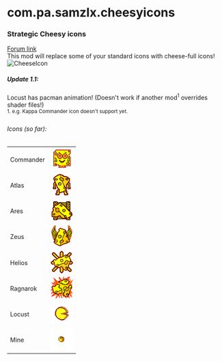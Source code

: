 # com.pa.samzlx.cheesyicons
<h3>Strategic Cheesy icons</h3>

<a href="https://forums.uberent.com/threads/rel-client-strategic-cheesy-icons.71411/">Forum link</a>
<br>
This mod will replace some of your standard icons with cheese-full icons!
<br>
<img src="http://i.imgur.com/PYSztFZ.png" alt="CheeseIcon"></img>
<br>
<h5>Update 1.1:</h5>
Locust has pacman animation! (Doesn't work if another mod<sup>1</sup> overrides shader files!) <br>
<sup>1. e.g. Kappa Commander icon doesn't support yet.</sup>
<br>
<h6>Icons (so far): </h6>
<table>
  <tr>
    <td>Commander</td>
    <td><img src="https://github.com/Samzlx/com.pa.samzlx.cheesyicons/blob/master/ui/main/atlas/icon_atlas/img/strategic_icons/icon_si_commander.png"></img></td>
  </tr>
  <tr>
    <td>Atlas</td>
    <td><img src="ui/main/atlas/icon_atlas/img/strategic_icons/icon_si_titan_bot.png"></img></td>
  </tr>
  <tr>
    <td>Ares</td>
    <td><img src="ui/main/atlas/icon_atlas/img/strategic_icons/icon_si_titan_vehicle.png"></img></td>
  </tr>
  <tr>
    <td>Zeus</td>
    <td><img src="ui/main/atlas/icon_atlas/img/strategic_icons/icon_si_titan_air.png"></img></td>
  </tr>
  <tr>
    <td>Helios</td>
    <td><img src="ui/main/atlas/icon_atlas/img/strategic_icons/icon_si_titan_orbital.png"></img></td>
  </tr>
  <tr>
    <td>Ragnarok</td>
    <td><img src="ui/main/atlas/icon_atlas/img/strategic_icons/icon_si_titan_structure.png"></img></td>
  </tr>
  <tr>
    <td>Locust</td>
    <td><img src="ui/main/atlas/icon_atlas/img/strategic_icons/icon_si_bot_nanoswarm.png"></img></td>
  </tr>
  <tr>
    <td>Mine</td>
    <td><img src="ui/main/atlas/icon_atlas/img/strategic_icons/icon_si_land_mine.png"></img></td>
  </tr>
</table>


